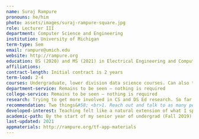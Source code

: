 ```yaml
---
name: Suraj Rampure
pronouns: he/him
photo: assets/images/suraj-rampure-square.jpg
role: Lecturer III
department: Computer Science and Engineering
institution: University of Michigan
term-type: Sem
email: rampure@umich.edu
website: http://rampure.org
education: BS (2020) and MS (2021) in Electrical Engineering and Computer Sciences, UC Berkeley
affiliations: 
contract-length: Initial contract is 2 years
term-load: 2-4
courses: Undergraduate, lower division data science courses. Can also teach upper-div and MS level courses too.
department-service: Remains to be seen – nothing is required
college-service: Remains to be seen – nothing is required
research: Trying to get more involved in CS and DS Ed research. So far we have https://dl.acm.org/doi/pdf/10.1145/3408877.3432561 and https://www2.eecs.berkeley.edu/Pubs/TechRpts/2021/EECS-2021-106.pdf
recommendation: Two things&#58; <br>1. Reach out and talk to as many people who came before you as you can. I benefitted immensely from chatting with others who went down this path; they helped with identifying if this was the right career path for me, giving me the "insider scoop" about the institutions they were at, helping me prepare for interviews, how to negotiate, etc. This site should help with this to an extent, but it's also important to build personal connections.<br>2. Don't be afraid to apply to jobs that say they require PhDs! I received multiple offers from positions that advertised that they required PhDs. At some institutions these requirements may be more strict than others, but don't limit your search."
developed-interest: Teaching felt like a natural extension of what I spent most of my time doing in undergrad – serving as a head TA for large undergraduate courses; I enjoyed teaching far more than I did working on software projects.
academic-path: By the start of my senior year of undergrad (Fall 2019), I had served as a teaching assistant (Graduate Student Instructor, or GSI, in Berkeley-speak) for five semesters, three of which were in an administrative+teaching role. At that point, I had also taught my own Discrete Mathematics course for two semesters through the DeCal program, which allows undergraduates to propose and teach their own courses under the supervision of a faculty sponsor.<br><br>Around then, I started to become aware of the possibility of pursuing a teaching faculty position without a PhD and started to reach out to others who were in that role. The most crucial immediate step, though, was applying and getting into the MS program at Berkeley (which, like at many other institutions, was a 1 year addition to my undergrad degree).<br><br>During my senior year I served as an administrative TA twice more, and served as a co-instructor for a regularly offered course the summer after (this seems to be a common theme amongst those who have followed this path). At the start of my MS I began to identify institutions and positions I wanted to apply to, and sent in all of my applications right around Thanksgiving. <br><br>I did most of my interviews in the first half of Spring 2021, and decided on DS@UCSD towards the end of March.
last-updated: 2021
appmaterials: http://rampure.org/tf-app-materials
---
```

